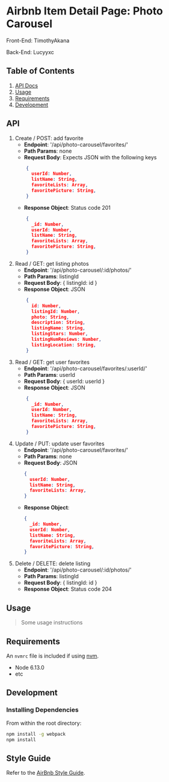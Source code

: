 # Airbnb Item Detail Page: Photo Carousel

Front-End: TimothyAkana

Back-End: Lucyyxc

## Table of Contents

1. [API Docs](#API)
1. [Usage](#Usage)
1. [Requirements](#requirements)
1. [Development](#development)

## API

1. Create / POST: add favorite
    * __Endpoint__: '/api/photo-carousel/favorites/'
    * __Path Params__: none
    * __Request Body__: Expects JSON with the following keys
    ```json
        {
          userId: Number,
          listName: String,
          favoriteLists: Array,
          favoritePicture: String,
        }
    ```
    * __Response Object__: Status code 201
    ```json
        {
          _id: Number,
          userId: Number,
          listName: String,
          favoriteLists: Array,
          favoritePicture: String,
        }
    ```
1. Read / GET: get listing photos
    * __Endpoint__: '/api/photo-carousel/:id/photos/'
    * __Path Params__: listingId
    * __Request Body__: { listingId: id }
    * __Response Object__: JSON
    ```json
        {
          id: Number,
          listingId: Number,
          photo: String,
          description: String,
          listingName: String,
          listingStars: Number,
          listingNumReviews: Number,
          listingLocation: String,
        }
    ```
1. Read / GET: get user favorites
    * __Endpoint__: '/api/photo-carousel/favorites/:userId/'
    * __Path Params__: userId
    * __Request Body__: { userId: userId }
    * __Response Object__: JSON
    ```json
        {
          _id: Number,
          userId: Number,
          listName: String,
          favoriteLists: Array,
          favoritePicture: String,
        }
    ```
1. Update / PUT: update user favorites
    * __Endpoint__: '/api/photo-carousel/favorites/'
    * __Path Params__: none
    * __Request Body__: JSON
        ```json
        {
          userId: Number,
          listName: String,
          favoriteLists: Array,
        }
        ```
    * __Response Object__:
        ```json
        {
          _id: Number,
          userId: Number,
          listName: String,
          favoriteLists: Array,
          favoritePicture: String,
        }
        ```
1. Delete / DELETE: delete listing
    * __Endpoint__: '/api/photo-carousel/:id/photos/'
    * __Path Params__: listingId
    * __Request Body__: { listingId: id }
    * __Response Object__: Status code 204

## Usage

> Some usage instructions

## Requirements

An `nvmrc` file is included if using [nvm](https://github.com/creationix/nvm).

- Node 6.13.0
- etc

## Development

### Installing Dependencies

From within the root directory:

```sh
npm install -g webpack
npm install
```

## Style Guide
Refer to the [AirBnb Style Guide](https://github.com/airbnb/javascript).


